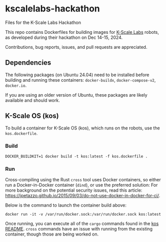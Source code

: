 # kscalelabs-hackathon
Files for the K-Scale Labs Hackathon

This repo contains Dockerfiles for building images for [K-Scale Labs](https://docs.kscale.dev) robots, as developed during their hackathon on Dec 14-15, 2024.

Contributions, bug reports, issues, and pull requests are appreciated.

## Dependencies
The following packages (on Ubuntu 24.04) need to be installed before building and running these containers: `docker-buildx`, `docker-compose-v2`, `docker.io`.

If you are using an older version of Ubuntu, these packages are likely available and should work.

## K-Scale OS (kos)
To build a container for K-Scale OS (kos), which runs on the robots, use the `kos.dockerfile`.

### Build
```
DOCKER_BUILDKIT=1 docker build -t kos:latest -f kos.dockerfile .
```

### Run
Cross-compiling using the Rust `cross` tool uses Docker containers, so either run a Docker-in-Docker container (`dind`), or use the preferred solution: 
For more background on the potential security issues, read this article: <https://jpetazzo.github.io/2015/09/03/do-not-use-docker-in-docker-for-ci/>.

Below is the command to launch the container build above:
```
docker run -it -v /var/run/docker.sock:/var/run/docker.sock kos:latest
```
Once running, you can execute all of the `cargo` commands found in the [kos README](https://github.com/kscalelabs/kos/blob/master/README.md). `cross` commands have an issue with running from the existing container, though those are being worked on.
